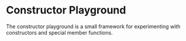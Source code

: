 
Constructor Playground
======================

The constructor playground is a small framework for
experimenting with constructors and special member functions.





